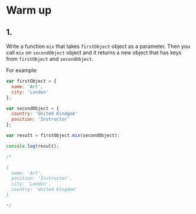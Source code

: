 # Warm up

## 1.

Write a function `mix` that takes `firstObject` object as a parameter. Then you call `mix` on `secondObject` object and it returns a new object that has keys from `firstObject` and `secondObject`.

For example:

```js
var firstObject = {
  name: 'Art',
  city: 'London'
};

var secondObject = {
  country: 'United Kindgom'
  position: 'Instructor'
};

var result = firstObject.mix(secondObject);

console.log(result);

/*

{
  name: 'Art',
  position: 'Instructor',
  city: 'London',
  country: 'United Kingdom'
}

*/
```

